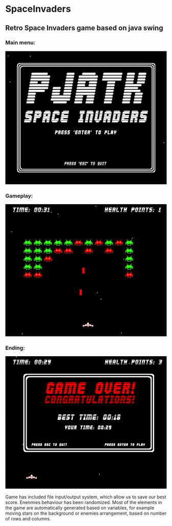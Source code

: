 # SpaceInvaders
## Retro Space Invaders game based on java swing

### Main menu:

![Start menu](https://github.com/Oskar540/SpaceInvaders/blob/master/screenshots/startscene.png)

### Gameplay:

![Gameplay](https://github.com/Oskar540/SpaceInvaders/blob/master/screenshots/gameplay.png)

### Ending:

![Endig](https://github.com/Oskar540/SpaceInvaders/blob/master/screenshots/winscene.png)


Game has included file input/output system, which allow us to save our best score.
Enenmies behaviour has been randomized.
Most of the elements in the game are automatically generated based on variables, 
for example moving stars on the background or enemies arrangement, based on number of rows and columns.